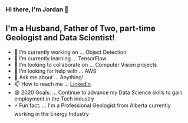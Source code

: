### Hi there, I'm Jordan 👋

## I'm a Husband, Father of Two, part-time Geologist and Data Scientist!

- 🔭 I’m currently working on ... Object Detection
- 🌱 I’m currently learning ... TensorFlow
- 👯 I’m looking to collaborate on ... Computer Vision projects
- 🤔 I’m looking for help with ... AWS
- 💬 Ask me about ... Anything!
- 📫 How to reach me ... [LinkedIn](https://www.linkedin.com/in/jordandarbyshire/)
- 😄 2020 Goals: ... Continue to advance my Data Science skills to gain employment in the Tech industry
- ⚡ Fun fact: ... I'm a Professional Geologist from Alberta currently working in the Energy Industry
